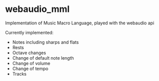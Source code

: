 webaudio_mml
============

Implementation of Music Macro Language, played with the webaudio api


Currently implemented:  
* Notes including sharps and flats  
* Rests  
* Octave changes  
* Change of default note length  
* Change of volume  
* Change of tempo  
* Tracks  

